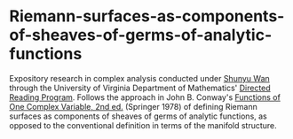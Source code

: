 # Riemann-surfaces-as-components-of-sheaves-of-germs-of-analytic-functions
Expository research in complex analysis conducted under [Shunyu Wan](https://math.virginia.edu/people/sw6vm/) through the University of Virginia Department of Mathematics' [Directed Reading Program](https://math.virginia.edu/drp/). Follows the approach in John B. Conway's [Functions of One Complex Variable, 2nd ed.](https://link.springer.com/book/10.1007/978-1-4612-6313-5) (Springer 1978) of defining Riemann surfaces as components of sheaves of germs of analytic functions, as opposed to the conventional definition in terms of the manifold structure.
